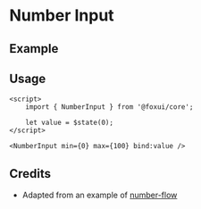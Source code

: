 <script>
	import { NumberInput } from '@foxui/core';
</script>

# Number Input

## Example

<NumberInput />

## Usage

```svelte
<script>
	import { NumberInput } from '@foxui/core';

	let value = $state(0);
</script>

<NumberInput min={0} max={100} bind:value />
```

## Credits

- Adapted from an example of [number-flow](https://number-flow.barvian.me/)
